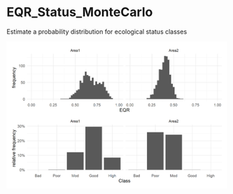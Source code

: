 # EQR_Status_MonteCarlo
Estimate a probability distribution for ecological status classes

![Distributions of EQR values and status classes](fig.png)